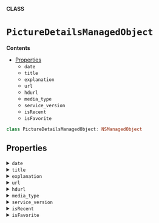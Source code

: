 **CLASS**

# `PictureDetailsManagedObject`

**Contents**

- [Properties](#properties)
  - `date`
  - `title`
  - `explanation`
  - `url`
  - `hdurl`
  - `media_type`
  - `service_version`
  - `isRecent`
  - `isFavorite`

```swift
class PictureDetailsManagedObject: NSManagedObject
```

## Properties
<details><summary markdown="span"><code>date</code></summary>

```swift
@NSManaged var date: Date?
```

</details>

<details><summary markdown="span"><code>title</code></summary>

```swift
@NSManaged var title: String?
```

</details>

<details><summary markdown="span"><code>explanation</code></summary>

```swift
@NSManaged var explanation: String?
```

</details>

<details><summary markdown="span"><code>url</code></summary>

```swift
@NSManaged var url: String?
```

</details>

<details><summary markdown="span"><code>hdurl</code></summary>

```swift
@NSManaged var hdurl: String?
```

</details>

<details><summary markdown="span"><code>media_type</code></summary>

```swift
@NSManaged var media_type: String?
```

</details>

<details><summary markdown="span"><code>service_version</code></summary>

```swift
@NSManaged var service_version: String?
```

</details>

<details><summary markdown="span"><code>isRecent</code></summary>

```swift
@NSManaged var isRecent: Bool
```

</details>

<details><summary markdown="span"><code>isFavorite</code></summary>

```swift
@NSManaged var isFavorite: Bool
```

</details>

